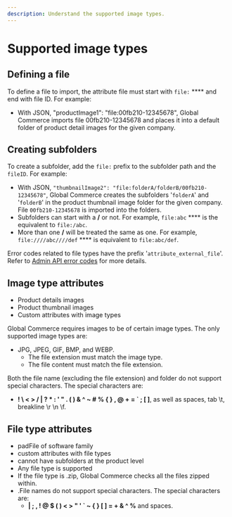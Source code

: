 ```yaml
---
description: Understand the supported image types.
---
```


# Supported image types

## Defining a file&#x20;

To define a file to import, the attribute file must start with `file:` **** and end with file ID. For example:

* With JSON, "productImage1": "file:00fb210-12345678", Global Commerce imports file 00fb210-12345678 and places it into a default folder of product detail images for the given company.

## Creating subfolders

To create a subfolder, add the `file:` prefix to the subfolder path and the `fileID`. For example:

* With JSON, `"thumbnailImage2": "file:folderA/folderB/00fb210-12345678"`, Global Commerce creates the subfolders '`folderA`' and '`folderB`' in the product thumbnail image folder for the given company. File `00fb210-12345678` is imported into the folders. &#x20;
* Subfolders can start with a **/** or not. For example, `file:abc` **** is the equivalent to `file:/abc`.&#x20;
* More than one **/** will be treated the same as one. For example, `file:////abc////def` **** is equivalent to `file:abc/def`.&#x20;

Error codes related to file types have the prefix '`attribute_external_file`'. Refer to [Admin API error codes](./) for more details.

## Image type attributes &#x20;

* Product details images&#x20;
* Product thumbnail images&#x20;
* Custom attributes with image types&#x20;

Global Commerce requires images to be of certain image types. The only supported image types are:

* JPG, JPEG, GIF, BMP, and WEBP.&#x20;
  * The file extension must match the image type.
  * The file content must match the file extension.

Both the file name (excluding the file extension) and folder do not support special characters. The special characters are:&#x20;

* &#x20;**! \ < > / | ? \* : ' " . ( ) & ^ \~  #  % { } , @ + = \` ; \[ ]**, as well as spaces, tab \t, breakline \r \n \f.&#x20;

## File type attributes

* padFile of software family&#x20;
* custom attributes with file types&#x20;
* cannot have subfolders at the product level &#x20;
* Any file type is supported&#x20;
* If the file type is .zip, Global Commerce checks all the files zipped within.&#x20;
* .File names do not support special characters. The special characters are:
  * &#x20;**| ; , ! @ $ ( ) < > " ' \` \~ { } \[ ] = + &  ^ %** and spaces.&#x20;
